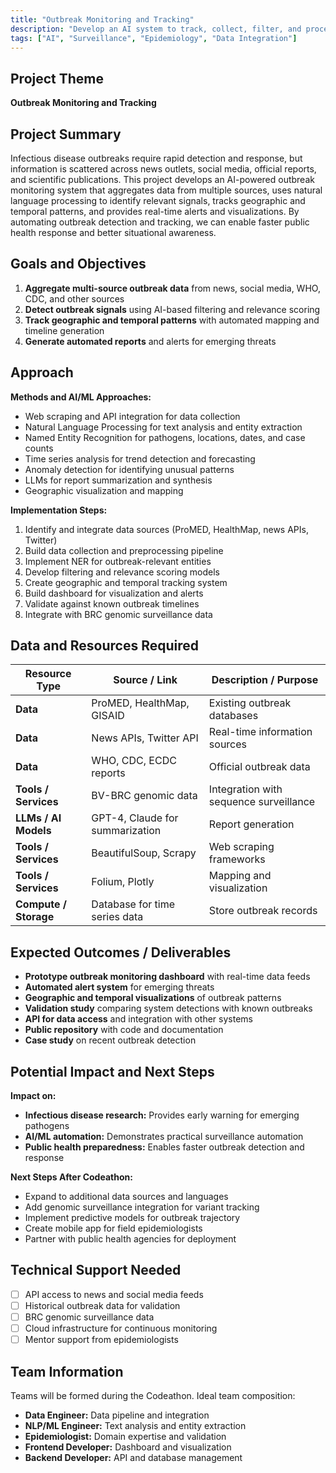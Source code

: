 ```yaml
---
title: "Outbreak Monitoring and Tracking"
description: "Develop an AI system to track, collect, filter, and process outbreak data from diverse sources for near real-time monitoring and reporting"
tags: ["AI", "Surveillance", "Epidemiology", "Data Integration"]
---
```


## Project Theme

**Outbreak Monitoring and Tracking**

## Project Summary

Infectious disease outbreaks require rapid detection and response, but information is scattered across news outlets, social media, official reports, and scientific publications. This project develops an AI-powered outbreak monitoring system that aggregates data from multiple sources, uses natural language processing to identify relevant signals, tracks geographic and temporal patterns, and provides real-time alerts and visualizations. By automating outbreak detection and tracking, we can enable faster public health response and better situational awareness.

## Goals and Objectives

1. **Aggregate multi-source outbreak data** from news, social media, WHO, CDC, and other sources
2. **Detect outbreak signals** using AI-based filtering and relevance scoring
3. **Track geographic and temporal patterns** with automated mapping and timeline generation
4. **Generate automated reports** and alerts for emerging threats

## Approach

**Methods and AI/ML Approaches:**

- Web scraping and API integration for data collection
- Natural Language Processing for text analysis and entity extraction
- Named Entity Recognition for pathogens, locations, dates, and case counts
- Time series analysis for trend detection and forecasting
- Anomaly detection for identifying unusual patterns
- LLMs for report summarization and synthesis
- Geographic visualization and mapping

**Implementation Steps:**

1. Identify and integrate data sources (ProMED, HealthMap, news APIs, Twitter)
2. Build data collection and preprocessing pipeline
3. Implement NER for outbreak-relevant entities
4. Develop filtering and relevance scoring models
5. Create geographic and temporal tracking system
6. Build dashboard for visualization and alerts
7. Validate against known outbreak timelines
8. Integrate with BRC genomic surveillance data

## Data and Resources Required

| Resource Type         | Source / Link                   | Description / Purpose                  |
| --------------------- | ------------------------------- | -------------------------------------- |
| **Data**              | ProMED, HealthMap, GISAID       | Existing outbreak databases            |
| **Data**              | News APIs, Twitter API          | Real-time information sources          |
| **Data**              | WHO, CDC, ECDC reports          | Official outbreak data                 |
| **Tools / Services**  | BV-BRC genomic data             | Integration with sequence surveillance |
| **LLMs / AI Models**  | GPT-4, Claude for summarization | Report generation                      |
| **Tools / Services**  | BeautifulSoup, Scrapy           | Web scraping frameworks                |
| **Tools / Services**  | Folium, Plotly                  | Mapping and visualization              |
| **Compute / Storage** | Database for time series data   | Store outbreak records                 |

## Expected Outcomes / Deliverables

- **Prototype outbreak monitoring dashboard** with real-time data feeds
- **Automated alert system** for emerging threats
- **Geographic and temporal visualizations** of outbreak patterns
- **Validation study** comparing system detections with known outbreaks
- **API for data access** and integration with other systems
- **Public repository** with code and documentation
- **Case study** on recent outbreak detection

## Potential Impact and Next Steps

**Impact on:**

- **Infectious disease research:** Provides early warning for emerging pathogens
- **AI/ML automation:** Demonstrates practical surveillance automation
- **Public health preparedness:** Enables faster outbreak detection and response

**Next Steps After Codeathon:**

- Expand to additional data sources and languages
- Add genomic surveillance integration for variant tracking
- Implement predictive models for outbreak trajectory
- Create mobile app for field epidemiologists
- Partner with public health agencies for deployment

## Technical Support Needed

- [ ] API access to news and social media feeds
- [ ] Historical outbreak data for validation
- [ ] BRC genomic surveillance data
- [ ] Cloud infrastructure for continuous monitoring
- [ ] Mentor support from epidemiologists

## Team Information

Teams will be formed during the Codeathon. Ideal team composition:

- **Data Engineer:** Data pipeline and integration
- **NLP/ML Engineer:** Text analysis and entity extraction
- **Epidemiologist:** Domain expertise and validation
- **Frontend Developer:** Dashboard and visualization
- **Backend Developer:** API and database management

